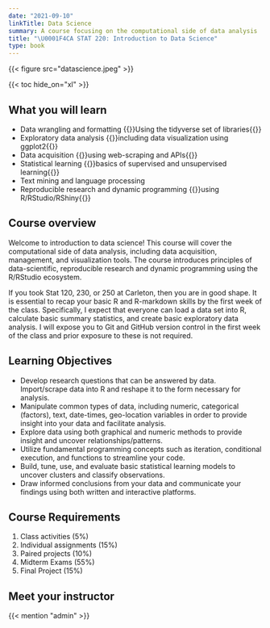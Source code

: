 ```yaml
---
date: "2021-09-10"
linkTitle: Data Science
summary: A course focusing on the computational side of data analysis
title: "\U0001F4CA STAT 220: Introduction to Data Science"
type: book
---
```


{{< figure src="datascience.jpeg" >}}

{{< toc hide_on="xl" >}}

## What you will learn

- Data wrangling and formatting {{<hl>}}Using the tidyverse set of libraries{{</hl>}}
- Exploratory data analysis {{<hl>}}including data visualization using ggplot2{{</hl>}} 
- Data acquisition {{<hl>}}using web-scraping and APIs{{</hl>}} 
- Statistical learning {{<hl>}}basics of supervised and unsupervised learning{{</hl>}}
- Text mining and language processing
- Reproducible research and dynamic programming {{<hl>}}using R/RStudio/RShiny{{</hl>}}

## Course overview 

Welcome to introduction to data science! This course will cover the computational side of data analysis, including data acquisition, management, and visualization tools. The course introduces principles of data-scientific, reproducible research and dynamic programming using the R/RStudio ecosystem. 

If you took Stat 120, 230, or 250 at Carleton, then you are in good shape. It is essential to recap your basic R and R-markdown skills by the first week of the class. Specifically, I expect that everyone can load a data set into R, calculate basic summary statistics, and create basic exploratory data analysis. I will expose you to Git and GitHub version control in the first week of the class and prior exposure to these is not required.

## Learning Objectives

- Develop research questions that can be answered by data. Import/scrape data into R and reshape it to the form necessary for analysis.
- Manipulate common types of data, including numeric, categorical (factors), text, date-times, geo-location variables in order to provide insight into your data and facilitate analysis.
- Explore data using both graphical and numeric methods to provide insight and uncover relationships/patterns.
- Utilize fundamental programming concepts such as iteration, conditional execution, and functions to streamline your code.
- Build, tune, use, and evaluate basic statistical learning models to uncover clusters and classify observations.
- Draw informed conclusions from your data and communicate your findings using both written and interactive platforms.

## Course Requirements

1)	Class activities (5%)
2)  Individual assignments (15%)
3)	Paired projects (10%)
4)	Midterm Exams (55%)
5)	Final Project (15%)


<!-- {{% staticref "pdf/STAT_220_Syllabus.pdf" "newtab" %}}VIEW THE SYLLABUS{{% /staticref %}} -->


## Meet your instructor

{{< mention "admin" >}}


